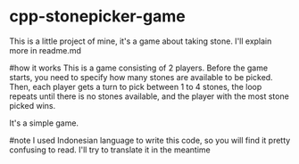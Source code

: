 # cpp-stonepicker-game
This is a little project of mine, it's a game about taking stone. I'll explain more in readme.md

#how it works
This is a game consisting of 2 players. Before the game starts, you need to specify how many stones are available to be picked. Then, each player gets a turn to pick between 1 to 4 stones, the loop repeats until there is no stones available, and the player with the most stone picked wins.

It's a simple game.

#note
I used Indonesian language to write this code, so you will find it pretty confusing to read. I'll try to translate it in the meantime

